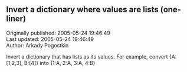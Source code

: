 ## Invert a dictionary where values are lists (one-liner)  
Originally published: 2005-05-24 19:46:49  
Last updated: 2005-05-24 19:46:49  
Author: Arkady Pogostkin  
  
Invert a dictionary that has lists as its values.  For example, convert {A:[1,2,3], B:[4]} into {1:A, 2:A, 3:A, 4:B}